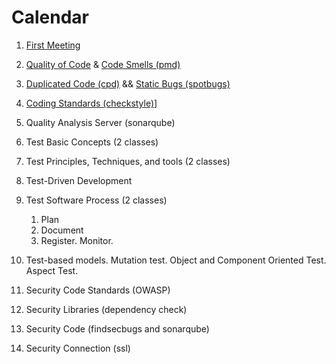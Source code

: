 Calendar
====

1. [First Meeting](class/first-meeting.md)

2. [Quality of Code](class/quality-of-code.md) & [Code Smells (pmd)](class/code-smells.md)

3. [Duplicated Code (cpd)](class/duplicated-code.md) && [Static Bugs (spotbugs)](class/static-bugs.md)

4. [Coding Standards (checkstyle)](class/coding-standards.md)]

5. Quality Analysis Server (sonarqube)

6. Test Basic Concepts (2 classes)

7. Test Principles, Techniques, and tools (2 classes)

8. Test-Driven Development

9. Test Software Process (2 classes)
    1. Plan
    2. Document
    3. Register. Monitor.

10. Test-based models. Mutation test. Object and Component Oriented Test. Aspect Test.

11. Security Code Standards (OWASP)

12. Security Libraries (dependency check)

13. Security Code (findsecbugs and sonarqube)

14. Security Connection (ssl)
